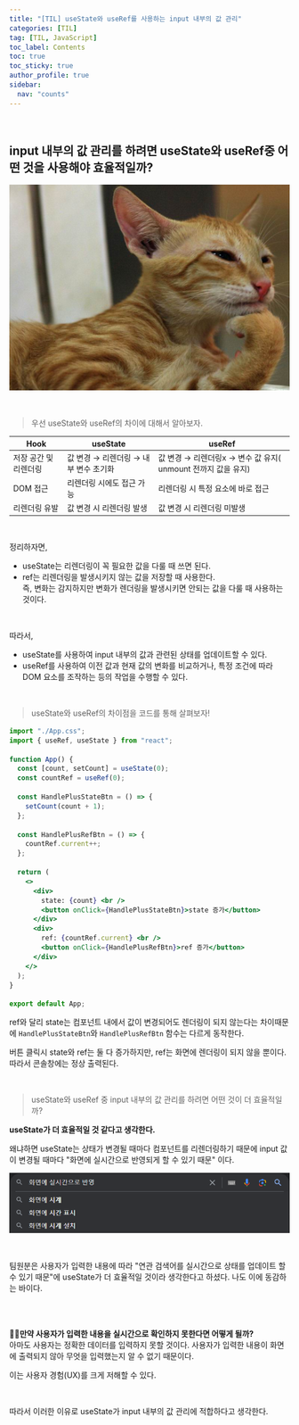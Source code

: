 ```yaml
---
title: "[TIL] useState와 useRef를 사용하는 input 내부의 값 관리"
categories: [TIL]
tag: [TIL, JavaScript]
toc_label: Contents
toc: true
toc_sticky: true
author_profile: true
sidebar:
  nav: "counts"
---
```


<br>

## input 내부의 값 관리를 하려면 useState와 useRef중 어떤 것을 사용해야 효율적일까?

![](/assets/images/2024/2024-02-01-02-50-04.png)

<br>

> 우선 useState와 useRef의 차이에 대해서 알아보자.

| Hook                  | useState                              | useRef                                                        |
| --------------------- | ------------------------------------- | ------------------------------------------------------------- |
| 저장 공간 및 리렌더링 | 값 변경 → 리렌더링 → 내부 변수 초기화 | 값 변경 → 리렌더링x → 변수 값 유지( unmount 전까지 값을 유지) |
| DOM 접근              | 리렌더링 시에도 접근 가능             | 리렌더링 시 특정 요소에 바로 접근                             |
| 리렌더링 유발         | 값 변경 시 리렌더링 발생              | 값 변경 시 리렌더링 미발생                                    |

<br>

정리하자면,

- useState는 리렌더링이 꼭 필요한 값을 다룰 때 쓰면 된다.
- ref는 리렌더링을 발생시키지 않는 값을 저장할 때 사용한다.<br>
  즉, 변화는 감지하지만 변화가 렌더링을 발생시키면 안되는 값을 다룰 때 사용하는 것이다.

<br>

따라서,

- useState를 사용하여 input 내부의 값과 관련된 상태를 업데이트할 수 있다.
- useRef를 사용하여 이전 값과 현재 값의 변화를 비교하거나, 특정 조건에 따라 DOM 요소를 조작하는 등의 작업을 수행할 수
  있다.

<br>

> useState와 useRef의 차이점을 코드를 통해 살펴보자!

```jsx
import "./App.css";
import { useRef, useState } from "react";

function App() {
  const [count, setCount] = useState(0);
  const countRef = useRef(0);

  const HandlePlusStateBtn = () => {
    setCount(count + 1);
  };

  const HandlePlusRefBtn = () => {
    countRef.current++;
  };

  return (
    <>
      <div>
        state: {count} <br />
        <button onClick={HandlePlusStateBtn}>state 증가</button>
      </div>
      <div>
        ref: {countRef.current} <br />
        <button onClick={HandlePlusRefBtn}>ref 증가</button>
      </div>
    </>
  );
}

export default App;
```

ref와 달리 state는 컴포넌트 내에서 값이 변경되어도 렌더링이 되지 않는다는 차이때문에 `HandlePlusStateBtn`와 `HandlePlusRefBtn` 함수는 다르게 동작한다.

버튼 클릭시 state와 ref는 둘 다 증가하지만, ref는 화면에 렌더링이 되지 않을 뿐이다. 따라서 콘솔창에는 정상 출력된다.

<br>

> useState와 useRef 중 input 내부의 값 관리를 하려면 어떤 것이 더 효율적일까?

**useState가 더 효율적일 것 같다고 생각한다.**

왜냐하면 useState는 상태가 변경될 때마다 컴포넌트를 리렌더링하기 때문에 input 값이 변경될 때마다 "화면에 실시간으로 반영되게 할 수 있기 때문" 이다.

![](/assets/images/2024/2024-02-01-03-49-14.png)

<br>

팀원분은 사용자가 입력한 내용에 따라 "연관 검색어를 실시간으로 상태를 업데이트 할 수 있기 때문"에 useState가 더 효율적일 것이라 생각한다고 하셨다. 나도 이에 동감하는 바이다.

<br><br>

🙎‍♀️**만약 사용자가 입력한 내용을 실시간으로 확인하지 못한다면 어떻게 될까?**<br>
아마도 사용자는 정확한 데이터를 입력하지 못할 것이다. 사용자가 입력한 내용이 화면에 출력되지 않아 무엇을 입력했는지 알 수 없기 때문이다.

이는 사용자 경험(UX)를 크게 저해할 수 있다.

<br>

따라서 이러한 이유로 useState가 input 내부의 값 관리에 적합하다고 생각한다.

<br>
